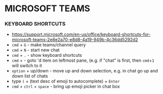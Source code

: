 # MICROSOFT TEAMS

### KEYBOARD SHORTCUTS
- https://support.microsoft.com/en-us/office/keyboard-shortcuts-for-microsoft-teams-2e8e2a70-e8d8-4a19-949b-4c36dd5292d2
- `cmd` + `G` - make teams/channel query
- `cmd` + `N` - start new chat
- `cmd` + `.` - show keyboard shortcuts
- `cmd` + <number> - goto <number>'d item on leftmost pane, (e.g. if "chat" is first, then `cmd`+`1` will switch to it
- `option` + up/down - move up and down selection, e.g. in chat go up and down list of chats
- type `(` + (text desc of emoji to autocomplete) + `Enter`
- `cmd` + `ctrl` + `space` - bring up emoji picker in chat box
